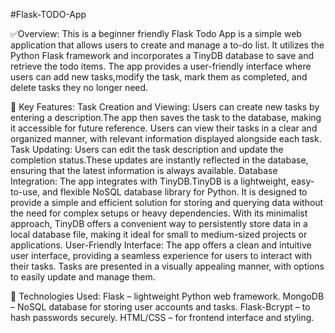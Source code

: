 #Flask-TODO-App


✅Overview:
This is a beginner friendly Flask Todo App is a simple web application that allows users to create and manage a to-do list. It utilizes the Python Flask framework and incorporates a TinyDB database to save and retrieve the todo items. The app provides a user-friendly interface where users can add new tasks,modify the task, mark them as completed, and delete tasks they no longer need.

🧱 Key Features:
Task Creation and Viewing: Users can create new tasks by entering a description.The app then saves the task to the database, making it accessible for future reference. Users can view their tasks in a clear and organized manner, with relevant information displayed alongside each task.
Task Updating: Users can edit the task description and update the completion status.These updates are instantly reflected in the database, ensuring that the latest information is always available.
Database Integration: The app integrates with TinyDB.TinyDB is a lightweight, easy-to-use, and flexible NoSQL database library for Python. It is designed to provide a simple and efficient solution for storing and querying data without the need for complex setups or heavy dependencies. With its minimalist approach, TinyDB offers a convenient way to persistently store data in a local database file, making it ideal for small to medium-sized projects or applications.
User-Friendly Interface: The app offers a clean and intuitive user interface, providing a seamless experience for users to interact with their tasks. Tasks are presented in a visually appealing manner, with options to easily update and manage them.

🔧 Technologies Used:
Flask – lightweight Python web framework.
MongoDB – NoSQL database for storing user accounts and tasks.
Flask-Bcrypt – to hash passwords securely.
HTML/CSS – for frontend interface and styling.
